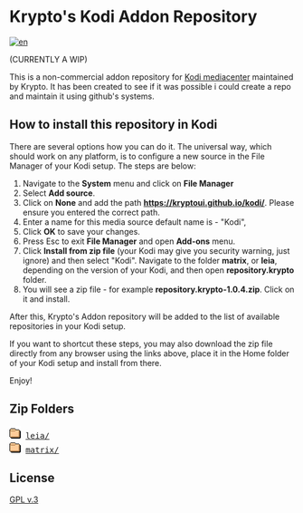 # Krypto's Kodi Addon Repository 
[![en](https://img.shields.io/badge/lang-en-red.svg)](./Readme.md)


(CURRENTLY A WIP)


This is a non-commercial addon repository for [Kodi mediacenter](https://kodi.tv) 
maintained by Krypto.
It has been created to see if it was possible i could create a repo and maintain it using github's systems.

## How to install this repository in Kodi

There are several options how you can do it. The universal way, which 
should work on any platform, is to configure a new source in the 
File Manager of your Kodi setup. The steps are below:

1. Navigate to the **System** menu and click on **File Manager**
2. Select **Add source**. 
3. Click on **None** and add the path **https://kryptoui.github.io/kodi/**. 
   Please ensure you entered the correct path.
5. Enter a name for this media source default name is - "Kodi",
6. Click **OK** to save your changes.
7. Press Esc to exit **File Manager** and open **Add-ons** menu.
8. Click **Install from zip file** (your Kodi may give you security warning, just ignore)
   and then select "Kodi". Navigate to the folder 
   **matrix**, or 
   **leia**,
   depending on the version of your Kodi, and then open **repository.krypto** folder.
9. You will see a zip file - for example **repository.krypto-1.0.4.zip**. Click on it
   and install.
   
After this, Krypto's Addon repository will be added to the list of available repositories
in your Kodi setup.

If you want to shortcut these steps, you may also download the zip file directly 
from any browser using the links above, place it in the Home folder of your
Kodi setup and install from there.

Enjoy!

## Zip Folders

<pre>
<img src="icons/folder.gif" alt="[DIR]" width="20" height="22"/> <a href="leia/">leia/</a> 
<img src="icons/folder.gif" alt="[DIR]" width="20" height="22"/> <a href="matrix/">matrix/</a> 
</pre>

## License

[GPL v.3](http://www.gnu.org/copyleft/gpl.html)
